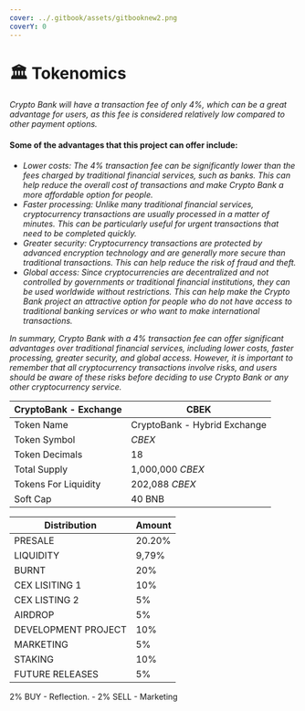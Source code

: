 ```yaml
---
cover: ../.gitbook/assets/gitbooknew2.png
coverY: 0
---
```


# 🏛 Tokenomics

_Crypto Bank will have a transaction fee of only 4%, which can be a great advantage for users, as this fee is considered relatively low compared to other payment options._

#### Some of the advantages that this project can offer include:

* _Lower costs: The 4% transaction fee can be significantly lower than the fees charged by traditional financial services, such as banks. This can help reduce the overall cost of transactions and make Crypto Bank a more affordable option for people._
* _Faster processing: Unlike many traditional financial services, cryptocurrency transactions are usually processed in a matter of minutes. This can be particularly useful for urgent transactions that need to be completed quickly._
* _Greater security: Cryptocurrency transactions are protected by advanced encryption technology and are generally more secure than traditional transactions. This can help reduce the risk of fraud and theft._
* _Global access: Since cryptocurrencies are decentralized and not controlled by governments or traditional financial institutions, they can be used worldwide without restrictions. This can help make the Crypto Bank project an attractive option for people who do not have access to traditional banking services or who want to make international transactions._

_In summary, Crypto Bank with a 4% transaction fee can offer significant advantages over traditional financial services, including lower costs, faster processing, greater security, and global access. However, it is important to remember that all cryptocurrency transactions involve risks, and users should be aware of these risks before deciding to use Crypto Bank or any other cryptocurrency service._

| CryptoBank - Exchange | CBEK                         |
| --------------------- | ---------------------------- |
| Token Name            | CryptoBank - Hybrid Exchange |
| Token Symbol          | _CBEX_                       |
| Token Decimals        | 18                           |
| Total Supply          | 1,000,000 _CBEX_             |
| Tokens For Liquidity  | 202,088 _CBEX_               |
| Soft Cap              | 40 BNB                       |



| Distribution        | Amount |
| ------------------- | ------ |
| PRESALE             | 20.20% |
| LIQUIDITY           | 9,79%  |
| BURNT               | 20%    |
| CEX LISITING 1      | 10%    |
| CEX LISTING 2       | 5%     |
| AIRDROP             | 5%     |
| DEVELOPMENT PROJECT | 10%    |
| MARKETING           | 5%     |
| STAKING             | 10%    |
| FUTURE RELEASES     | 5%     |

2% BUY - Reflection.  - 2% SELL -  Marketing&#x20;

